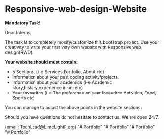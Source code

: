 # Responsive-web-design-Website
**Mandatory Task!**

Dear Interns,

The task is to completely modify/customize this bootstrap project. Use your creativity to write your first very own website with Responsive web design(RWD).

**Your website should must contain:**
* 5 Sections. (i-e Services,Portfolio, About etc)
* Information about your past coding activity/projects.
* Information about your academics (i-e Academic story,history,experience in uni etc)
* Your favourites (i-e The preference on your favourites Activities, Food, Sports etc)

You can manage to adjust the above points in the website sections.

Should you have questions do not hesitate to contact us. We are open 24/7.

(email: TechLead@LimeLightR.org)
"# Portfolio" 
"# Portfolio" 
"# Portfolio" 
"# Portfolio" 
